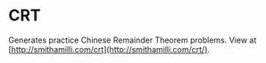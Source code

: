 # CRT
Generates practice Chinese Remainder Theorem problems.  View at
[http://smithamilli.com/crt](http://smithamilli.com/crt/).
